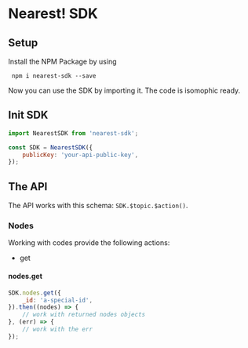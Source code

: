 # Nearest! SDK

## Setup
Install the NPM Package by using

`` npm i nearest-sdk --save``

Now you can use the SDK by importing it. The code is isomophic ready.

## Init SDK

``` javascript
import NearestSDK from 'nearest-sdk';

const SDK = NearestSDK({
	publicKey: 'your-api-public-key',
});
```

## The API
The API works with this schema: `SDK.$topic.$action()`.

### Nodes
Working with codes provide the following actions:

* get

#### nodes.get
``` javascript
SDK.nodes.get({
	_id: 'a-special-id',
}).then((nodes) => {
	// work with returned nodes objects
}, (err) => {
	// work with the err
});
```
